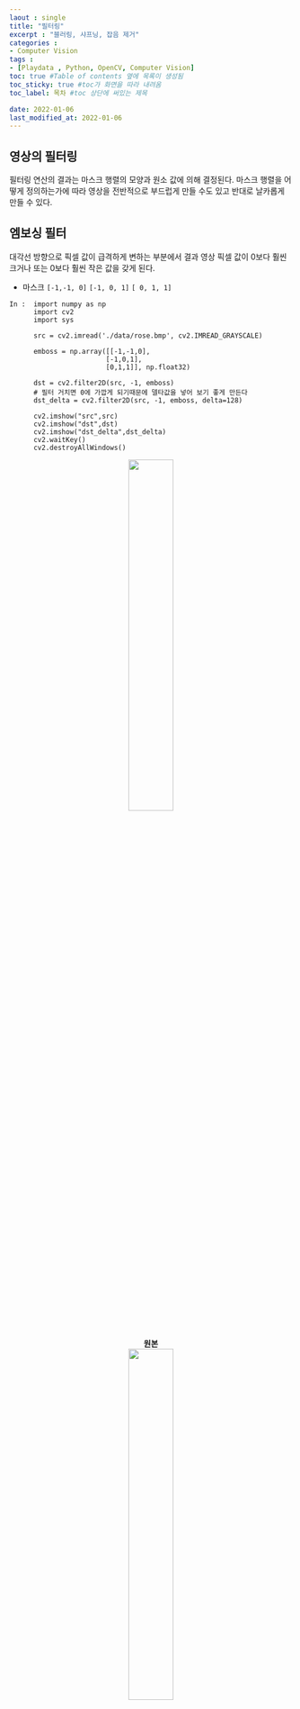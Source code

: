 ```yaml
---
laout : single
title: "필터링"
excerpt : "블러링, 샤프닝, 잡음 제거"
categories :
- Computer Vision
tags :
- [Playdata , Python, OpenCV, Computer Vision]
toc: true #Table of contents 옆에 목록이 생성됨
toc_sticky: true #toc가 화면을 따라 내려옴
toc_label: 목차 #toc 상단에 써있는 제목

date: 2022-01-06
last_modified_at: 2022-01-06
---
```


## 영상의 필터링

필터링 연산의 결과는 마스크 행렬의 모양과 원소 값에 의해 결정된다. 마스크 행렬을 어떻게 정의하는가에 따라 영상을 전반적으로 부드럽게 만들 수도 있고 반대로 날카롭게 만들 수 있다.

## 엠보싱 필터

대각선 방향으로 픽셀 값이 급격하게 변하는 부분에서 결과 영상 픽셀 값이 0보다 훨씬 크거나 또는 0보다 훨씬 작은 값을 갖게 된다.

- 마스크
`[-1,-1, 0]`
`[-1, 0, 1]`
`[ 0, 1, 1]`


```
In :  import numpy as np
      import cv2
      import sys

      src = cv2.imread('./data/rose.bmp', cv2.IMREAD_GRAYSCALE)

      emboss = np.array([[-1,-1,0],
                        [-1,0,1],
                        [0,1,1]], np.float32)

      dst = cv2.filter2D(src, -1, emboss)
      # 필터 거치면 0에 가깝게 되기때문에 델타값을 넣어 보기 좋게 만든다
      dst_delta = cv2.filter2D(src, -1, emboss, delta=128)

      cv2.imshow("src",src)
      cv2.imshow("dst",dst)
      cv2.imshow("dst_delta",dst_delta)
      cv2.waitKey()
      cv2.destroyAllWindows()
```

<div style="text-align:center;">
<img src="/assets/post_photo/opencv/emboss1.jpg" width="40%">
<br />
<b> 원본
<br />
<img src="/assets/post_photo/opencv/emboss2.jpg" width="40%">
<br />
필터링
<br />
<img src="/assets/post_photo/opencv/emboss3.jpg" width="40%">
<br />
필터링 + 델타</b>
<br />
</div>

## 블러링 : 평균값 필터


- 마스크 3X3
`[ 1, 1, 1]`
`[ 1, 1, 1]`
`[ 1, 1, 1]`


- 마스크 5X5
`[ 1, 1, 1, 1, 1]`
`[ 1, 1, 1, 1, 1]`
`[ 1, 1, 1, 1, 1]`
`[ 1, 1, 1, 1, 1]`
`[ 1, 1, 1, 1, 1]`

### 수동으로 마스크 생성하여 필터

```
In :  src = cv2.imread('./data/rose.bmp', cv2.IMREAD_GRAYSCALE)

      blur3 = np.array([[1,1,1],
                        [1,1,1],
                        [1,1,1]], np.float32)/9

      blur5 = np.array([[1,1,1,1,1],
                        [1,1,1,1,1],
                        [1,1,1,1,1],
                        [1,1,1,1,1],
                        [1,1,1,1,1],], np.float32)/25

      dst3 = cv2.filter2D(src, -1, blur3)
      dst5 = cv2.filter2D(src, -1, blur5)

      cv2.imshow("src",src)
      cv2.imshow("dst3",dst3)
      cv2.imshow("dst5",dst5)
      cv2.waitKey()
      cv2.destroyAllWindows()
```

### 내장 함수를 이용한 평균값 필터
```
In :  src = cv2.imread('./data/rose.bmp', cv2.IMREAD_GRAYSCALE)

      cv2.imshow("src",src)

      for ksize in (3, 5, 7):
          dst = cv2.blur(src, ( ksize, ksize ))

          desc = "Mean : %d x %d" % (ksize , ksize)
          cv2.putText(dst, desc, (10,30), cv2.FONT_HERSHEY_SIMPLEX, 1.0, 255, 1, cv2.LINE_AA)
          cv2.imshow('dst',dst)
          cv2.waitKey()

      cv2.destroyAllWindows()
```
<div style="text-align:center;">
<img src="/assets/post_photo/opencv/avg1.jpg" width="40%">
<br />
<img src="/assets/post_photo/opencv/avg2.jpg" width="30%">
<img src="/assets/post_photo/opencv/avg3.jpg" width="30%">
<img src="/assets/post_photo/opencv/avg4.jpg" width="30%">
</div>



## 블러링 : 가우시안 필터

2차원 가우시안 분포 함수로부터 구한 마스크 행렬을 사용
<img src="/assets/post_photo/opencv/gaussian1.jpg" width="40%">

```
In :  src = cv2.imread('./data/rose.bmp', cv2.IMREAD_GRAYSCALE)

      cv2.imshow("src",src)

      for sigma in range(1, 6):
          dst = cv2.GaussianBlur(src, (0,0) , sigma) # (0,0)을 넣으면 자동으로 정해짐

          desc = "Gaussian : sigma %d" % (sigma)
          cv2.putText(dst, desc, (10,30), cv2.FONT_HERSHEY_SIMPLEX, 1.0, 255, 1, cv2.LINE_AA)
          cv2.imshow('dst',dst)
          cv2.waitKey()

      cv2.destroyAllWindows()
```
<div style="text-align:center;">
<img src="/assets/post_photo/opencv/avg1.jpg" width="30%">
<img src="/assets/post_photo/opencv/gaussian2.jpg" width="30%">
<img src="/assets/post_photo/opencv/gaussian3.jpg" width="30%">
<img src="/assets/post_photo/opencv/gaussian4.jpg" width="30%">
<img src="/assets/post_photo/opencv/gaussian5.jpg" width="30%">
<img src="/assets/post_photo/opencv/gaussian6.jpg" width="30%">
</div>


## 샤프닝 : 언샤프 마스크 필터
- 영상 에지 근방에서 픽셀값의 명암비가 커지도록 수정하여 적용하는 것
- 블러링 전후의 차이값을 원본에 더해 경계 데이터를 크게하는 방법
  1. 원본 이미지에서 엣지 부분
  2. 평균값 필터링을 거친 이미지 엣지 부분
  3. 1번 그래프 - 2번 그래프
  4. 1번 그래프 + 3번 그래프

```
h(x,y)
= f(x,y) + a(f(x,y)-f'(x,y))
= (1+a)f(x,y) - af'(x,y)
```
<img src="/assets/post_photo/opencv/unsharp1.jpg" width="70%">

```
In :  # 가우시안 필터를 거친 이미지를 활용해 addWeighted로 계산
      src = cv2.imread('./data/rose.bmp', cv2.IMREAD_GRAYSCALE)

      cv2.imshow('src',src)

      for sigma in range(1,6):
          blurred = cv2.GaussianBlur(src,(0,0),sigma)
          alpha = 1.0
          dst = cv2.addWeighted(src,1+alpha, blurred, -alpha, 0,0)
          desc = "Gaussian : sigma %d" % (sigma)
          cv2.putText(dst, desc, (10,30), cv2.FONT_HERSHEY_SIMPLEX, 1.0, 255, 1, cv2.LINE_AA)
          cv2.imshow('dst',dst)
          cv2.waitKey()

      cv2.destroyAllWindows()
```
<div style="text-align:center;">
<img src="/assets/post_photo/opencv/avg1.jpg" width="30%">
<img src="/assets/post_photo/opencv/unsharp2.jpg" width="30%">
<img src="/assets/post_photo/opencv/unsharp3.jpg" width="30%">
<img src="/assets/post_photo/opencv/unsharp4.jpg" width="30%">
<img src="/assets/post_photo/opencv/unsharp5.jpg" width="30%">
<img src="/assets/post_photo/opencv/unsharp6.jpg" width="30%">
</div>


## 노이즈 이미지 생성

대부분의 영상에는 가우시안 잡음이 포함되어 있기 때문에 가우시안 분포를 따르는 난수를 생성
```
In :  src = cv2.imread('./data/rose.bmp', cv2.IMREAD_GRAYSCALE)

      cv2.imshow('src',src)

      for stddev in [10,20,30]:
          noise = np.zeros(src.shape, 'int32')
          cv2.randn(noise, 0, stddev) # 평균 0 표준편차 10
          dst = cv2.add(src, noise, dtype = cv2.CV_8UC1)

          cv2.imshow('dst',dst)
          cv2.waitKey()

      cv2.destroyAllWindows()
```
<div style="text-align:center;">
<img src="/assets/post_photo/opencv/noise2.jpg" width="30%">
<img src="/assets/post_photo/opencv/noise3.jpg" width="30%">
<img src="/assets/post_photo/opencv/noise4.jpg" width="30%">
</div>

## 잡음 제거 : 양방향 필터
```
In :  src = cv2.imread('./data/rose.bmp', cv2.IMREAD_GRAYSCALE)

      noise = np.zeros(src.shape, 'int32')
      cv2.randn(noise, 0, 10 )# 평균 0 표준편차 5
      dst =cv2.add(src, noise, dtype = cv2.CV_8UC1) # src 안에 노이즈가 더해져 있다

      dst_gaussian = cv2.GaussianBlur(dst, (0,0) , 5)

      #bilateralFilter( 이미지 , d , sigmaColor, sigmaSpace)
      # sigmaColor = 값이 크면 큰차이가 나도 블러 처리가됨
      # sigmaSpace = 값이 크면 더 많은 주변 픽셀을 고려
      dst_bilateral1 = cv2.bilateralFilter(dst,-1, 1 , 10)
      dst_bilateral2 = cv2.bilateralFilter(dst,-1, 10 , 10)
      dst_bilateral3 = cv2.bilateralFilter(dst,-1, 100 , 10)

      cv2.imshow('src',src)
      cv2.imshow('dst',dst)
      cv2.imshow('dst_gaussian',dst_gaussian)
      cv2.imshow('dst_bilateral1',dst_bilateral1)
      cv2.imshow('dst_bilateral2',dst_bilateral2)
      cv2.imshow('dst_bilateral3',dst_bilateral3)
      cv2.waitKey()
      cv2.destroyAllWindows()
```
<div style="text-align:center;">
<img src="/assets/post_photo/opencv/bilateral1.jpg" width="30%">
<img src="/assets/post_photo/opencv/bilateral2.jpg" width="30%">
<br />
<b> 노이즈 추가된 이미지 / 가우시안 필터를 거친 이미지
<br />
<img src="/assets/post_photo/opencv/bilateral3.jpg" width="30%">
<img src="/assets/post_photo/opencv/bilateral4.jpg" width="30%">
<img src="/assets/post_photo/opencv/bilateral5.jpg" width="30%">
<br />
양방향 필터를 거친 이미지들</b>
</div>

## 잡음 제거 : 미디언 필터
미디언 필터는 자기 자신 픽셀과 주변 픽셀 값 중에 중간값을 선택해 결과 영상 픽셀 값으로 설정하는 필터링 기법

- 소금 & 후추 잡음을 추가하여 필터효과를 비교해보자
```
In :  import random
      src = cv2.imread('./data/LENNA.bmp', cv2.IMREAD_GRAYSCALE)

      # aslt & pepper noise 추가
      for i in range(0, int(src.size/10)):
          x = random.randint(0,src.shape[1] - 1)
          y = random.randint(0,src.shape[0] - 1)
          src[x, y] = (i % 2) * 255

      gaussian_blur = cv2.GaussianBlur(src, (0,0),1)
      medial_blur = cv2.medianBlur(src,3)

      cv2.imshow('src',src)
      cv2.imshow('gaussian_blur',gaussian_blur)
      cv2.imshow('medial_blur',medial_blur)
      cv2.waitKey()
      cv2.destroyAllWindows()
```
<div style="text-align:center;">
<img src="/assets/post_photo/opencv/median1.jpg" width="40%">
<br />
<b> 소금 & 후추 노이즈 추가된 이미지
<br />
<img src="/assets/post_photo/opencv/median2.jpg" width="40%">
<br />
가우시안 필터
<br />
<img src="/assets/post_photo/opencv/median3.jpg" width="40%">
<br />
미디언 필터</b>
</div>
